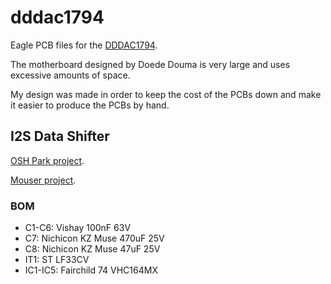 # dddac1794
Eagle PCB files for the [DDDAC1794](http://www.dddac.com/dddac1794.html).

The motherboard designed by Doede Douma is very large and uses excessive amounts of space.

My design was made in order to keep the cost of the PCBs down and make it easier to produce the PCBs by hand.

## I2S Data Shifter

[OSH Park project](https://oshpark.com/shared_projects/0WZo1jOP).

[Mouser project](http://www.mouser.com/ProjectManager/ProjectDetail.aspx?AccessID=fa918c21fc).

### BOM

- C1-C6: Vishay 100nF 63V
- C7: Nichicon KZ Muse 470uF 25V
- C8: Nichicon KZ Muse 47uF 25V
- IT1: ST LF33CV
- IC1-IC5: Fairchild 74 VHC164MX

